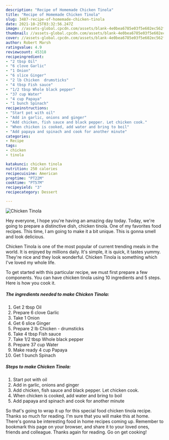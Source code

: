 ```yaml
---
description: "Recipe of Homemade Chicken Tinola"
title: "Recipe of Homemade Chicken Tinola"
slug: 3487-recipe-of-homemade-chicken-tinola
date: 2021-10-25T03:32:56.247Z
image: //assets-global.cpcdn.com/assets/blank-4e0bea6785e03f5e602ec562f230caae08da540cada707380b4fe1bbebba43da.png
thumbnail: //assets-global.cpcdn.com/assets/blank-4e0bea6785e03f5e602ec562f230caae08da540cada707380b4fe1bbebba43da.png
cover: //assets-global.cpcdn.com/assets/blank-4e0bea6785e03f5e602ec562f230caae08da540cada707380b4fe1bbebba43da.png
author: Robert Marsh
ratingvalue: 4.9
reviewcount: 45318
recipeingredient:
- "2 tbsp Oil"
- "6 clove Garlic"
- "1 Onion"
- "6 slice Ginger"
- "2 lb Chicken  drumsticks"
- "4 tbsp Fish sauce"
- "1/2 tbsp Whole black pepper"
- "37 cup Water"
- "4 cup Papaya"
- "1 bunch Spinach"
recipeinstructions:
- "Start pot with oil"
- "Add in garlic, onions and ginger"
- "Add chicken, fish sauce and black pepper. Let chicken cook."
- "When chicken is cooked, add water and bring to boil"
- "Add papaya and spinach and cook for another minute"
categories:
- Recipe
tags:
- chicken
- tinola

katakunci: chicken tinola 
nutrition: 250 calories
recipecuisine: American
preptime: "PT22M"
cooktime: "PT57M"
recipeyield: "3"
recipecategory: Dessert

---
```



![Chicken Tinola](//assets-global.cpcdn.com/assets/blank-4e0bea6785e03f5e602ec562f230caae08da540cada707380b4fe1bbebba43da.png)

Hey everyone, I hope you're having an amazing day today. Today, we're going to prepare a distinctive dish, chicken tinola. One of my favorites food recipes. This time, I am going to make it a bit unique. This is gonna smell and look delicious.

Chicken Tinola is one of the most popular of current trending meals in the world. It is enjoyed by millions daily. It's simple, it is quick, it tastes yummy. They're nice and they look wonderful. Chicken Tinola is something which I've loved my whole life.




To get started with this particular recipe, we must first prepare a few components. You can have chicken tinola using 10 ingredients and 5 steps. Here is how you cook it.

<!--inarticleads1-->

##### The ingredients needed to make Chicken Tinola:

1. Get 2 tbsp Oil
1. Prepare 6 clove Garlic
1. Take 1 Onion
1. Get 6 slice Ginger
1. Prepare 2 lb Chicken - drumsticks
1. Take 4 tbsp Fish sauce
1. Take 1/2 tbsp Whole black pepper
1. Prepare 37 cup Water
1. Make ready 4 cup Papaya
1. Get 1 bunch Spinach




<!--inarticleads2-->

##### Steps to make Chicken Tinola:

1. Start pot with oil
1. Add in garlic, onions and ginger
1. Add chicken, fish sauce and black pepper. Let chicken cook.
1. When chicken is cooked, add water and bring to boil
1. Add papaya and spinach and cook for another minute




So that's going to wrap it up for this special food chicken tinola recipe. Thanks so much for reading. I'm sure that you will make this at home. There's gonna be interesting food in home recipes coming up. Remember to bookmark this page on your browser, and share it to your loved ones, friends and colleague. Thanks again for reading. Go on get cooking!
